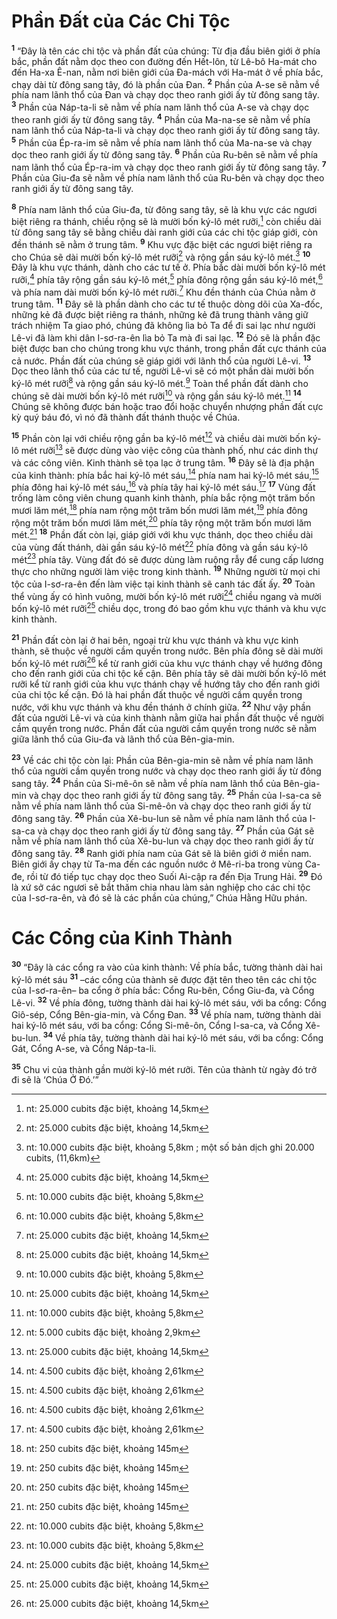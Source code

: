 # Phần Ðất của Các Chi Tộc
<sup><b>1</b></sup> “Ðây là tên các chi tộc và phần đất của chúng: Từ địa đầu biên giới ở phía bắc, phần đất nằm dọc theo con đường đến Hết-lôn, từ Lê-bô Ha-mát cho đến Ha-xa Ê-nan, nằm nơi biên giới của Ða-mách với Ha-mát ở về phía bắc, chạy dài từ đông sang tây, đó là phần của Ðan. <sup><b>2</b></sup> Phần của A-se sẽ nằm về phía nam lãnh thổ của Ðan và chạy dọc theo ranh giới ấy từ đông sang tây. <sup><b>3</b></sup> Phần của Náp-ta-li sẽ nằm về phía nam lãnh thổ của A-se và chạy dọc theo ranh giới ấy từ đông sang tây. <sup><b>4</b></sup> Phần của Ma-na-se sẽ nằm về phía nam lãnh thổ của Náp-ta-li và chạy dọc theo ranh giới ấy từ đông sang tây. <sup><b>5</b></sup> Phần của Ép-ra-im sẽ nằm về phía nam lãnh thổ của Ma-na-se và chạy dọc theo ranh giới ấy từ đông sang tây. <sup><b>6</b></sup> Phần của Ru-bên sẽ nằm về phía nam lãnh thổ của Ép-ra-im và chạy dọc theo ranh giới ấy từ đông sang tây. <sup><b>7</b></sup> Phần của Giu-đa sẽ nằm về phía nam lãnh thổ của Ru-bên và chạy dọc theo ranh giới ấy từ đông sang tây.

<sup><b>8</b></sup> Phía nam lãnh thổ của Giu-đa, từ đông sang tây, sẽ là khu vực các ngươi biệt riêng ra thánh, chiều rộng sẽ là mười bốn ký-lô mét rưỡi,[^1-341af78e-aab3-43e9-8481-d698b626bb25] còn chiều dài từ đông sang tây sẽ bằng chiều dài ranh giới của các chi tộc giáp giới, còn đền thánh sẽ nằm ở trung tâm. <sup><b>9</b></sup> Khu vực đặc biệt các ngươi biệt riêng ra cho Chúa sẽ dài mười bốn ký-lô mét rưỡi[^2-341af78e-aab3-43e9-8481-d698b626bb25] và rộng gần sáu ký-lô mét.[^3-341af78e-aab3-43e9-8481-d698b626bb25] <sup><b>10</b></sup> Ðây là khu vực thánh, dành cho các tư tế ở. Phía bắc dài mười bốn ký-lô mét rưỡi,[^4-341af78e-aab3-43e9-8481-d698b626bb25] phía tây rộng gần sáu ký-lô mét,[^5-341af78e-aab3-43e9-8481-d698b626bb25] phía đông rộng gần sáu ký-lô mét,[^6-341af78e-aab3-43e9-8481-d698b626bb25] và phía nam dài mười bốn ký-lô mét rưỡi.[^7-341af78e-aab3-43e9-8481-d698b626bb25] Khu đền thánh của Chúa nằm ở trung tâm. <sup><b>11</b></sup> Ðây sẽ là phần dành cho các tư tế thuộc dòng dõi của Xa-đốc, những kẻ đã được biệt riêng ra thánh, những kẻ đã trung thành vâng giữ trách nhiệm Ta giao phó, chúng đã không lìa bỏ Ta để đi sai lạc như người Lê-vi đã làm khi dân I-sơ-ra-ên lìa bỏ Ta mà đi sai lạc. <sup><b>12</b></sup> Ðó sẽ là phần đặc biệt được ban cho chúng trong khu vực thánh, trong phần đất cực thánh của cả nước. Phần đất của chúng sẽ giáp giới với lãnh thổ của người Lê-vi. <sup><b>13</b></sup> Dọc theo lãnh thổ của các tư tế, người Lê-vi sẽ có một phần dài mười bốn ký-lô mét rưỡi[^8-341af78e-aab3-43e9-8481-d698b626bb25] và rộng gần sáu ký-lô mét.[^9-341af78e-aab3-43e9-8481-d698b626bb25] Toàn thể phần đất dành cho chúng sẽ dài mười bốn ký-lô mét rưỡi[^10-341af78e-aab3-43e9-8481-d698b626bb25] và rộng gần sáu ký-lô mét.[^11-341af78e-aab3-43e9-8481-d698b626bb25] <sup><b>14</b></sup> Chúng sẽ không được bán hoặc trao đổi hoặc chuyển nhượng phần đất cực kỳ quý báu đó, vì nó đã thành đất thánh thuộc về Chúa.

<sup><b>15</b></sup> Phần còn lại với chiều rộng gần ba ký-lô mét[^12-341af78e-aab3-43e9-8481-d698b626bb25] và chiều dài mười bốn ký-lô mét rưỡi[^13-341af78e-aab3-43e9-8481-d698b626bb25] sẽ được dùng vào việc công của thành phố, như các dinh thự và các công viên. Kinh thành sẽ tọa lạc ở trung tâm. <sup><b>16</b></sup> Ðây sẽ là địa phận của kinh thành: phía bắc hai ký-lô mét sáu,[^14-341af78e-aab3-43e9-8481-d698b626bb25] phía nam hai ký-lô mét sáu,[^15-341af78e-aab3-43e9-8481-d698b626bb25] phía đông hai ký-lô mét sáu,[^16-341af78e-aab3-43e9-8481-d698b626bb25] và phía tây hai ký-lô mét sáu.[^17-341af78e-aab3-43e9-8481-d698b626bb25] <sup><b>17</b></sup> Vùng đất trống làm công viên chung quanh kinh thành, phía bắc rộng một trăm bốn mươi lăm mét,[^18-341af78e-aab3-43e9-8481-d698b626bb25] phía nam rộng một trăm bốn mươi lăm mét,[^19-341af78e-aab3-43e9-8481-d698b626bb25] phía đông rộng một trăm bốn mươi lăm mét,[^20-341af78e-aab3-43e9-8481-d698b626bb25] phía tây rộng một trăm bốn mươi lăm mét.[^21-341af78e-aab3-43e9-8481-d698b626bb25] <sup><b>18</b></sup> Phần đất còn lại, giáp giới với khu vực thánh, dọc theo chiều dài của vùng đất thánh, dài gần sáu ký-lô mét[^22-341af78e-aab3-43e9-8481-d698b626bb25] phía đông và gần sáu ký-lô mét[^23-341af78e-aab3-43e9-8481-d698b626bb25] phía tây. Vùng đất đó sẽ được dùng làm ruộng rẫy để cung cấp lương thực cho những người làm việc trong kinh thành. <sup><b>19</b></sup> Những người từ mọi chi tộc của I-sơ-ra-ên đến làm việc tại kinh thành sẽ canh tác đất ấy. <sup><b>20</b></sup> Toàn thể vùng ấy có hình vuông, mười bốn ký-lô mét rưỡi[^24-341af78e-aab3-43e9-8481-d698b626bb25] chiều ngang và mười bốn ký-lô mét rưỡi[^25-341af78e-aab3-43e9-8481-d698b626bb25] chiều dọc, trong đó bao gồm khu vực thánh và khu vực kinh thành.

<sup><b>21</b></sup> Phần đất còn lại ở hai bên, ngoại trừ khu vực thánh và khu vực kinh thành, sẽ thuộc về người cầm quyền trong nước. Bên phía đông sẽ dài mười bốn ký-lô mét rưỡi[^26-341af78e-aab3-43e9-8481-d698b626bb25] kể từ ranh giới của khu vực thánh chạy về hướng đông cho đến ranh giới của chi tộc kế cận. Bên phía tây sẽ dài mười bốn ký-lô mét rưỡi kể từ ranh giới của khu vực thánh chạy về hướng tây cho đến ranh giới của chi tộc kế cận. Ðó là hai phần đất thuộc về người cầm quyền trong nước, với khu vực thánh và khu đền thánh ở chính giữa. <sup><b>22</b></sup> Như vậy phần đất của người Lê-vi và của kinh thành nằm giữa hai phần đất thuộc về người cầm quyền trong nước. Phần đất của người cầm quyền trong nước sẽ nằm giữa lãnh thổ của Giu-đa và lãnh thổ của Bên-gia-min.

<sup><b>23</b></sup> Về các chi tộc còn lại: Phần của Bên-gia-min sẽ nằm về phía nam lãnh thổ của người cầm quyền trong nước và chạy dọc theo ranh giới ấy từ đông sang tây. <sup><b>24</b></sup> Phần của Si-mê-ôn sẽ nằm về phía nam lãnh thổ của Bên-gia-min và chạy dọc theo ranh giới ấy từ đông sang tây. <sup><b>25</b></sup> Phần của I-sa-ca sẽ nằm về phía nam lãnh thổ của Si-mê-ôn và chạy dọc theo ranh giới ấy từ đông sang tây. <sup><b>26</b></sup> Phần của Xê-bu-lun sẽ nằm về phía nam lãnh thổ của I-sa-ca và chạy dọc theo ranh giới ấy từ đông sang tây. <sup><b>27</b></sup> Phần của Gát sẽ nằm về phía nam lãnh thổ của Xê-bu-lun và chạy dọc theo ranh giới ấy từ đông sang tây. <sup><b>28</b></sup> Ranh giới phía nam của Gát sẽ là biên giới ở miền nam. Biên giới ấy chạy từ Ta-ma đến các nguồn nước ở Mê-ri-ba trong vùng Ca-đe, rồi từ đó tiếp tục chạy dọc theo Suối Ai-cập ra đến Ðịa Trung Hải. <sup><b>29</b></sup> Ðó là xứ sở các ngươi sẽ bắt thăm chia nhau làm sản nghiệp cho các chi tộc của I-sơ-ra-ên, và đó sẽ là các phần của chúng,” Chúa Hằng Hữu phán.

# Các Cổng của Kinh Thành
<sup><b>30</b></sup> “Ðây là các cổng ra vào của kinh thành: Về phía bắc, tường thành dài hai ký-lô mét sáu <sup><b>31</b></sup> –các cổng của thành sẽ được đặt tên theo tên các chi tộc của I-sơ-ra-ên– ba cổng ở phía bắc: Cổng Ru-bên, Cổng Giu-đa, và Cổng Lê-vi. <sup><b>32</b></sup> Về phía đông, tường thành dài hai ký-lô mét sáu, với ba cổng: Cổng Giô-sép, Cổng Bên-gia-min, và Cổng Ðan. <sup><b>33</b></sup> Về phía nam, tường thành dài hai ký-lô mét sáu, với ba cổng: Cổng Si-mê-ôn, Cổng I-sa-ca, và Cổng Xê-bu-lun. <sup><b>34</b></sup> Về phía tây, tường thành dài hai ký-lô mét sáu, với ba cổng: Cổng Gát, Cổng A-se, và Cổng Náp-ta-li.

<sup><b>35</b></sup> Chu vi của thành gần mười ký-lô mét rưỡi. Tên của thành từ ngày đó trở đi sẽ là ‘Chúa Ở Ðó.’”

[^1-341af78e-aab3-43e9-8481-d698b626bb25]: nt: 25.000 cubits đặc biệt, khoảng 14,5km
[^2-341af78e-aab3-43e9-8481-d698b626bb25]: nt: 25.000 cubits đặc biệt, khoảng 14,5km
[^3-341af78e-aab3-43e9-8481-d698b626bb25]: nt: 10.000 cubits đặc biệt, khoảng 5,8km ; một số bản dịch ghi 20.000 cubits, (11,6km)
[^4-341af78e-aab3-43e9-8481-d698b626bb25]: nt: 25.000 cubits đặc biệt, khoảng 14,5km
[^5-341af78e-aab3-43e9-8481-d698b626bb25]: nt: 10.000 cubits đặc biệt, khoảng 5,8km
[^6-341af78e-aab3-43e9-8481-d698b626bb25]: nt: 10.000 cubits đặc biệt, khoảng 5,8km
[^7-341af78e-aab3-43e9-8481-d698b626bb25]: nt: 25.000 cubits đặc biệt, khoảng 14,5km
[^8-341af78e-aab3-43e9-8481-d698b626bb25]: nt: 25.000 cubits đặc biệt, khoảng 14,5km
[^9-341af78e-aab3-43e9-8481-d698b626bb25]: nt: 10.000 cubits đặc biệt, khoảng 5,8km
[^10-341af78e-aab3-43e9-8481-d698b626bb25]: nt: 25.000 cubits đặc biệt, khoảng 14,5km
[^11-341af78e-aab3-43e9-8481-d698b626bb25]: nt: 10.000 cubits đặc biệt, khoảng 5,8km
[^12-341af78e-aab3-43e9-8481-d698b626bb25]: nt: 5.000 cubits đặc biệt, khoảng 2,9km
[^13-341af78e-aab3-43e9-8481-d698b626bb25]: nt: 25.000 cubits đặc biệt, khoảng 14,5km
[^14-341af78e-aab3-43e9-8481-d698b626bb25]: nt: 4.500 cubits đặc biệt, khoảng 2,61km
[^15-341af78e-aab3-43e9-8481-d698b626bb25]: nt: 4.500 cubits đặc biệt, khoảng 2,61km
[^16-341af78e-aab3-43e9-8481-d698b626bb25]: nt: 4.500 cubits đặc biệt, khoảng 2,61km
[^17-341af78e-aab3-43e9-8481-d698b626bb25]: nt: 4.500 cubits đặc biệt, khoảng 2,61km
[^18-341af78e-aab3-43e9-8481-d698b626bb25]: nt: 250 cubits đặc biệt, khoảng 145m
[^19-341af78e-aab3-43e9-8481-d698b626bb25]: nt: 250 cubits đặc biệt, khoảng 145m
[^20-341af78e-aab3-43e9-8481-d698b626bb25]: nt: 250 cubits đặc biệt, khoảng 145m
[^21-341af78e-aab3-43e9-8481-d698b626bb25]: nt: 250 cubits đặc biệt, khoảng 145m
[^22-341af78e-aab3-43e9-8481-d698b626bb25]: nt: 10.000 cubits đặc biệt, khoảng 5,8km
[^23-341af78e-aab3-43e9-8481-d698b626bb25]: nt: 10.000 cubits đặc biệt, khoảng 5,8km
[^24-341af78e-aab3-43e9-8481-d698b626bb25]: nt: 25.000 cubits đặc biệt, khoảng 14,5km
[^25-341af78e-aab3-43e9-8481-d698b626bb25]: nt: 25.000 cubits đặc biệt, khoảng 14,5km
[^26-341af78e-aab3-43e9-8481-d698b626bb25]: nt: 25.000 cubits đặc biệt, khoảng 14,5km
